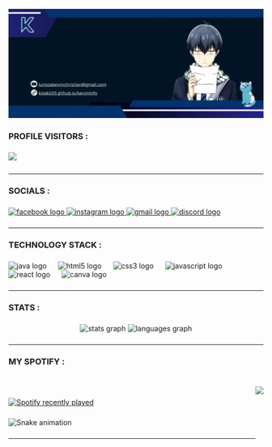 ![logo](Cover.gif)

<h3 align="left">PROFILE VISITORS :</h3>

###

<div align="left">
  <img src="https://profile-counter.glitch.me/Kisekiii25/count.svg?"  />
</div>

###
<hr/>

<h3 align="left">SOCIALS :</h3>

###

<div align="left">
  <a href="https://www.facebook.com/Kisekiii25" target="_blank">
    <img src="https://raw.githubusercontent.com/maurodesouza/profile-readme-generator/master/src/assets/icons/social/facebook/default.svg" width="55" height="40" alt="facebook logo"  />
  </a>
  <a href="https://www.instagram.com/Kisekiii25/?hl=en" target="_blank">
    <img src="https://raw.githubusercontent.com/maurodesouza/profile-readme-generator/master/src/assets/icons/social/instagram/default.svg" width="55" height="40" alt="instagram logo"  />
  </a>
  <a href="mailto: lunozakeivinchristian@gmail.com" target="_blank">
    <img src="https://raw.githubusercontent.com/maurodesouza/profile-readme-generator/master/src/assets/icons/social/gmail/default.svg" width="55" height="40" alt="gmail logo"  />
  </a>
  <a href="https://discordapp.com/users/1215281926105989120" target="_blank">
    <img src="https://raw.githubusercontent.com/maurodesouza/profile-readme-generator/master/src/assets/icons/social/discord/default.svg" width="55" height="40" alt="discord logo"  />
  </a>
</div>

###
<hr/>


<h3 align="left">TECHNOLOGY STACK :</h3>

###

<div align="left">
  <img src="https://cdn.jsdelivr.net/gh/devicons/devicon/icons/java/java-original.svg" height="40" alt="java logo"  />
  <img width="15" />
  <img src="https://cdn.jsdelivr.net/gh/devicons/devicon/icons/html5/html5-original.svg" height="40" alt="html5 logo"  />
  <img width="15" />
  <img src="https://cdn.jsdelivr.net/gh/devicons/devicon/icons/css3/css3-original.svg" height="40" alt="css3 logo"  />
  <img width="15" />
  <img src="https://cdn.jsdelivr.net/gh/devicons/devicon/icons/javascript/javascript-original.svg" height="40" alt="javascript logo"  />
  <img width="15" />
  <img src="https://cdn.jsdelivr.net/gh/devicons/devicon/icons/react/react-original.svg" height="40" alt="react logo"  />
  <img width="15" />
  <img src="https://cdn.jsdelivr.net/gh/devicons/devicon/icons/canva/canva-original.svg" height="40" alt="canva logo"  />
</div>

###
<hr/>

<h3 align="left">STATS :</h3>

###

<div align="center">
  <img src="https://github-readme-stats.vercel.app/api?username=Kisekiii25&hide_title=false&hide_rank=false&show_icons=true&include_all_commits=true&count_private=true&disable_animations=false&theme=dracula&locale=en&hide_border=false&order=1" height="150" alt="stats graph"  />
  <img src="https://github-readme-stats.vercel.app/api/top-langs?username=Kisekiii25&locale=en&hide_title=false&layout=compact&card_width=320&langs_count=5&theme=dracula&hide_border=false&order=2" height="150" alt="languages graph"  />
</div>

###
<hr/>

<h3 align="left">MY SPOTIFY :</h3>

###

<br clear="both">

<img align="right" height="220" src="https://64.media.tumblr.com/d94a09a4cee89de17b908b67d385d612/e0186e53a42a6120-00/s540x810/18361329f6bb2ee37ad728a77c0c4b3aee8a8704.gifv"  />

###

<div align="left">
  <a href="https://open.spotify.com/user/316qtw4a5nqi36ds5a3swv5w3254">
    <img src="https://spotify-recently-played-readme.vercel.app/api?user=316qtw4a5nqi36ds5a3swv5w3254&count=5&unique=true" alt="Spotify recently played"  />
  </a>
</div>

###

<img src="https://raw.githubusercontent.com/Kisekiii25/Kisekiii25/output/snake.svg" alt="Snake animation" />

###
<hr/>

